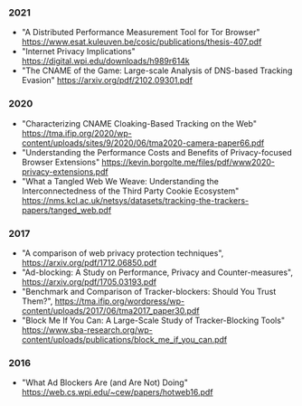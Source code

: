 ### 2021

* "A Distributed Performance Measurement Tool for Tor Browser" https://www.esat.kuleuven.be/cosic/publications/thesis-407.pdf
* "Internet Privacy Implications" https://digital.wpi.edu/downloads/h989r614k
* "The CNAME of the Game: Large-scale Analysis of DNS-based Tracking Evasion" https://arxiv.org/pdf/2102.09301.pdf

### 2020

* "Characterizing CNAME Cloaking-Based Tracking on the Web" https://tma.ifip.org/2020/wp-content/uploads/sites/9/2020/06/tma2020-camera-paper66.pdf
* "Understanding the Performance Costs and Benefits of Privacy-focused Browser Extensions" https://kevin.borgolte.me/files/pdf/www2020-privacy-extensions.pdf
* "What a Tangled Web We Weave: Understanding the Interconnectedness of the Third Party Cookie Ecosystem" https://nms.kcl.ac.uk/netsys/datasets/tracking-the-trackers-papers/tanged_web.pdf

### 2017

* "A comparison of web privacy protection techniques", https://arxiv.org/pdf/1712.06850.pdf
* "Ad-blocking: A Study on Performance, Privacy and Counter-measures", https://arxiv.org/pdf/1705.03193.pdf
* "Benchmark and Comparison of Tracker-blockers: Should You Trust Them?", https://tma.ifip.org/wordpress/wp-content/uploads/2017/06/tma2017_paper30.pdf
* "Block Me If You Can: A Large-Scale Study of Tracker-Blocking Tools" https://www.sba-research.org/wp-content/uploads/publications/block_me_if_you_can.pdf

### 2016

* "What Ad Blockers Are (and Are Not) Doing" https://web.cs.wpi.edu/~cew/papers/hotweb16.pdf
